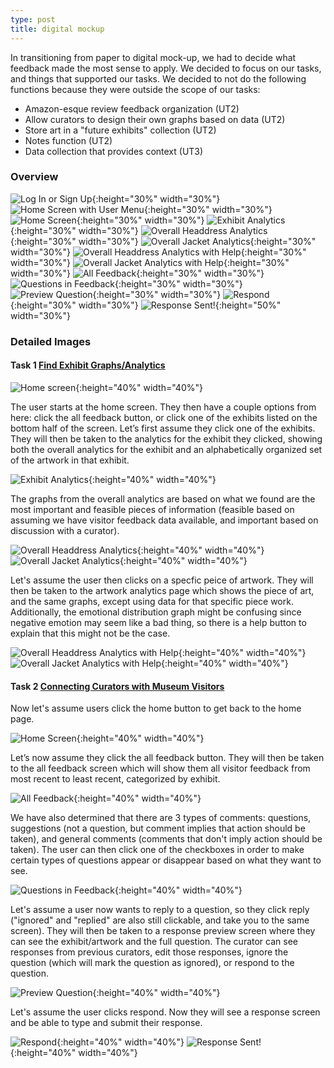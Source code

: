 ```yaml
---
type: post
title: digital mockup
--- 
```

<style type="text/css">
.image-left {
  display: block;
  margin-left: auto;
  margin-right: auto;
  float: right;
}
</style>


In transitioning from paper to digital mock-up, we had to decide what feedback made the most sense to apply. We decided to focus on our tasks, and things that supported our tasks. We decided to not do the following functions because they were outside the scope of our tasks: 

* Amazon-esque review feedback organization (UT2)
* Allow curators to design their own graphs based on data (UT2)
* Store art in a "future exhibits" collection (UT2)
* Notes function (UT2)
* Data collection that provides context (UT3) 

### Overview 

![Log In or Sign Up](/museum-experience/images/prototyping/digital_mockup/log-in.jpg.png){:height="30%" width="30%"} ![Home Screen with User Menu](/museum-experience/images/prototyping/digital_mockup/home-menu.jpg.png){:height="30%" width="30%"} ![Home Screen](/museum-experience/images/prototyping/digital_mockup/home-screen.jpg.png){:height="30%" width="30%"} ![Exhibit Analytics](/museum-experience/images/prototyping/digital_mockup/exhibit-analytics.jpg.png){:height="30%" width="30%"} ![Overall Headdress Analytics](/museum-experience/images/prototyping/digital_mockup/overall-object-analytics.png){:height="30%" width="30%"} ![Overall Jacket Analytics](/museum-experience/images/prototyping/digital_mockup/object-analytics-two.png){:height="30%" width="30%"}
![Overall Headdress Analytics with Help](/museum-experience/images/prototyping/digital_mockup/overall-object-analytics-information.png){:height="30%" width="30%"} ![Overall Jacket Analytics with Help](/museum-experience/images/prototyping/digital_mockup/object-analytics-two-information.png){:height="30%" width="30%"} ![All Feedback](/museum-experience/images/prototyping/digital_mockup/exhibits-all-responses.jpg.png){:height="30%" width="30%"} ![Questions in Feedback](/museum-experience/images/prototyping/digital_mockup/questions-all-responses.jpg.png){:height="30%" width="30%"} 
![Preview Question](/museum-experience/images/prototyping/digital_mockup/respond-ignore-question.jpg.png){:height="30%" width="30%"} ![Respond](/museum-experience/images/prototyping/digital_mockup/reply-to-question.jpg.png){:height="30%" width="30%"} ![Response Sent!](/museum-experience/images/prototyping/digital_mockup/you-replied.jpg.png){:height="50%" width="30%"}

### Detailed Images

#### Task 1 [Find Exhibit Graphs/Analytics](https://github.com/londonmeanswild/museum-experience/blob/master/_posts/2018-11-08-usability-review.md#task-1-find-exhibit-graphsanalytics)

![Home screen](/museum-experience/images/prototyping/digital_mockup/home-screen.jpg.png){:height="40%" width="40%"} 

The user starts at the home screen. They then have a couple options from here: click the all feedback button, or click one of the exhibits listed on the bottom half of the screen. Let’s first assume they click one of the exhibits. They will then be taken to the analytics for the exhibit they clicked, showing both the overall analytics for the exhibit and an alphabetically organized set of the artwork in that exhibit. 

![Exhibit Analytics](/museum-experience/images/prototyping/digital_mockup/exhibit-analytics.jpg.png){:height="40%" width="40%"} 

The graphs from the overall analytics are based on what we found are the most important and feasible pieces of information (feasible based on assuming we have visitor feedback data available, and important based on discussion with a curator). 

![Overall Headdress Analytics](/museum-experience/images/prototyping/digital_mockup/object-analytics-information.png){:height="40%" width="40%"}
![Overall Jacket Analytics](/museum-experience/images/prototyping/digital_mockup/object-analytics-two.png){:height="40%" width="40%"}

Let's assume the user then clicks on a specfic peice of artwork. They will then be taken to the artwork analytics page which shows the piece of art, and the same graphs, except using data for that specific piece work. Additionally, the emotional distribution graph might be confusing since negative emotion may seem like a bad thing, so there is a help button to explain that this might not be the case. 

![Overall Headdress Analytics with Help](/museum-experience/images/prototyping/digital_mockup/overall-object-analytics-information.png){:height="40%" width="40%"} ![Overall Jacket Analytics with Help](/museum-experience/images/prototyping/digital_mockup/object-analytics-two-information.png){:height="40%" width="40%"}



#### Task 2 [Connecting Curators with Museum Visitors](https://github.com/londonmeanswild/museum-experience/blob/master/_posts/2018-11-08-usability-review.md#task-2-connecting-curators-with-museum-visitors)

Now let's assume users click the home button to get back to the home page. 

![Home Screen](/museum-experience/images/prototyping/digital_mockup/home-screen.jpg.png){:height="40%" width="40%"} 

Let’s now assume they click the all feedback button. They will then be taken to the all feedback screen which will show them all visitor feedback from most recent to least recent, categorized by exhibit. 

![All Feedback](/museum-experience/images/prototyping/digital_mockup/exhibits-all-responses.jpg.png){:height="40%" width="40%"}

We have also determined that there are 3 types of comments: questions, suggestions (not a question, but comment implies that action should be taken), and general comments (comments that don't imply action should be taken). The user can then click one of the checkboxes in order to make certain types of questions appear or disappear based on what they want to see. 

![Questions in Feedback](/museum-experience/images/prototyping/digital_mockup/questions-all-responses.jpg.png){:height="40%" width="40%"}

Let's assume a user now wants to reply to a question, so they click reply ("ignored" and "replied" are also still clickable, and take you to the same screen). They will then be taken to a response preview screen where they can see the exhibit/artwork and the full question. The curator can see responses from previous curators, edit those responses, ignore the question (which will mark the question as ignored), or respond to the question.

![Preview Question](/museum-experience/images/prototyping/digital_mockup/respond-ignore-question.jpg.png){:height="40%" width="40%"}

Let's assume the user clicks respond. Now they will see a response screen and be able to type and submit their response. 

![Respond](/museum-experience/images/prototyping/digital_mockup/respond-to-question.jpg.png){:height="40%" width="40%"} ![Response Sent!](/museum-experience/images/prototyping/digital_mockup/you-replied.jpg.png){:height="40%" width="40%"}

